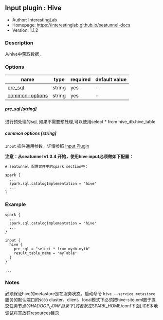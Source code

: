 ## Input plugin : Hive

* Author: InterestingLab
* Homepage: https://interestinglab.github.io/seatunnel-docs
* Version: 1.1.2

### Description

从hive中获取数据，

### Options

| name | type | required | default value |
| --- | --- | --- | --- |
| [pre_sql](#pre_sql-string) | string | yes | - |
| [common-options](#common-options-string)| string | yes | - |


##### pre_sql [string]

进行预处理的sql, 如果不需要预处理,可以使用select * from hive_db.hive_table

##### common options [string]

`Input` 插件通用参数，详情参照 [Input Plugin](/zh-cn/v1/configuration/input-plugin)


**注意：从seatunnel v1.3.4 开始，使用hive input必须做如下配置：**

```
# seatunnel 配置文件中的spark section中：

spark {
  ...
  spark.sql.catalogImplementation = "hive"
  ...
}

```


### Example

```
spark {
  ...
  spark.sql.catalogImplementation = "hive"
  ...
}

input {
  hive {
    pre_sql = "select * from mydb.mytb"
    result_table_name = "myTable"
  }
}

...
```

### Notes
必须保证hive的metastore是在服务状态。启动命令 `hive --service metastore` 服务的默认端口的`9083`
cluster、client、local模式下必须把hive-site.xml置于提交任务节点的$HADOOP_CONF目录下(或者放在$SPARK_HOME/conf下面),IDE本地调试将其放在resources目录

